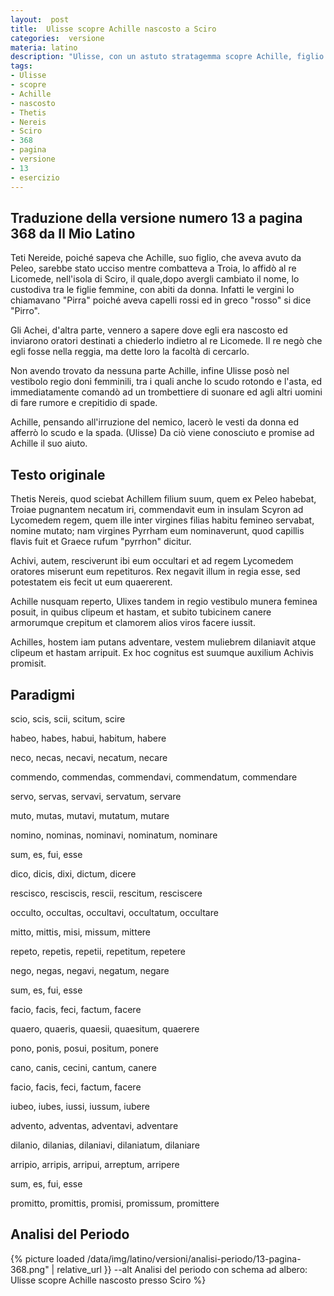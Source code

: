 ```yaml
---
layout:  post
title:  Ulisse scopre Achille nascosto a Sciro
categories:  versione
materia: latino
description: "Ulisse, con un astuto stratagemma scopre Achille, figlio di Teti, nascosto a Sciro dal re Licomede per volontà di sua madre. Versione 13 pagina 368."
tags:
- Ulisse
- scopre
- Achille
- nascosto
- Thetis
- Nereis
- Sciro
- 368
- pagina
- versione
- 13
- esercizio
---
```


## Traduzione della versione numero 13 a pagina 368 da Il Mio Latino

Teti Nereide, poiché sapeva che Achille, suo figlio, che aveva avuto da Peleo, sarebbe stato ucciso mentre combatteva a Troia, lo affidò al re Licomede, nell'isola di Sciro, il quale,dopo avergli cambiato il nome,  lo custodiva tra le figlie femmine, con abiti da donna. Infatti le vergini  lo chiamavano  "Pirra" poiché aveva capelli rossi ed in greco "rosso" si dice "Pirro". 

Gli Achei, d'altra parte, vennero a sapere dove egli era nascosto ed inviarono oratori destinati a chiederlo indietro  al re Licomede. Il re negò che egli fosse nella reggia, ma dette loro la facoltà di cercarlo. 

Non avendo trovato da nessuna parte Achille, infine Ulisse posò nel vestibolo regio doni femminili, tra i quali anche lo scudo rotondo e l'asta, ed immediatamente comandò ad un trombettiere di suonare ed agli altri uomini di fare rumore e crepitidio di spade.

Achille, pensando all'irruzione del nemico, lacerò le vesti da donna ed afferrò lo scudo e la spada. (Ulisse) Da ciò viene conosciuto e promise ad Achille il suo aiuto.

## Testo originale

Thetis Nereis, quod sciebat Achillem filium suum, quem ex Peleo habebat, Troiae pugnantem necatum iri, commendavit eum in insulam Scyron ad Lycomedem regem, quem ille inter virgines filias habitu femineo servabat, nomine mutato; nam virgines Pyrrham eum nominaverunt, quod capillis flavis fuit et Graece rufum "pyrrhon" dicitur. 

Achivi, autem, resciverunt ibi eum occultari et ad regem Lycomedem oratores miserunt eum repetituros. Rex negavit illum in regia esse, sed potestatem eis fecit ut eum quaererent.

Achille nusquam reperto, Ulixes tandem in regio vestibulo munera feminea posuit, in quibus clipeum et hastam, et subito tubicinem canere armorumque crepitum et clamorem alios viros facere iussit. 

Achilles, hostem iam putans adventare, vestem muliebrem dilaniavit atque clipeum et hastam arripuit. Ex hoc cognitus est suumque auxilium Achivis promisit. 

## Paradigmi

scio, scis, scii, scitum, scire

habeo, habes, habui, habitum, habere

neco, necas, necavi, necatum, necare

commendo, commendas, commendavi, commendatum, commendare

servo, servas, servavi, servatum, servare

muto, mutas, mutavi, mutatum, mutare

nomino, nominas, nominavi, nominatum, nominare

sum, es, fui, esse

dico, dicis, dixi, dictum, dicere

rescisco, resciscis, rescii, rescitum, resciscere

occulto, occultas, occultavi, occultatum, occultare

mitto, mittis, misi, missum, mittere

repeto, repetis, repetii, repetitum, repetere

nego, negas, negavi, negatum, negare

sum, es, fui, esse

facio, facis, feci, factum, facere

quaero, quaeris, quaesii, quaesitum, quaerere

pono, ponis, posui, positum, ponere

cano, canis, cecini, cantum, canere

facio, facis, feci, factum, facere

iubeo, iubes, iussi, iussum, iubere

advento, adventas, adventavi, adventare

dilanio, dilanias, dilaniavi, dilaniatum, dilaniare

arripio, arripis, arripui, arreptum, arripere

sum, es, fui, esse

promitto, promittis, promisi, promissum, promittere

## Analisi del Periodo

{% picture loaded /data/img/latino/versioni/analisi-periodo/13-pagina-368.png" | relative_url }} --alt Analisi del periodo con schema ad albero: Ulisse scopre Achille nascosto presso Sciro %}
